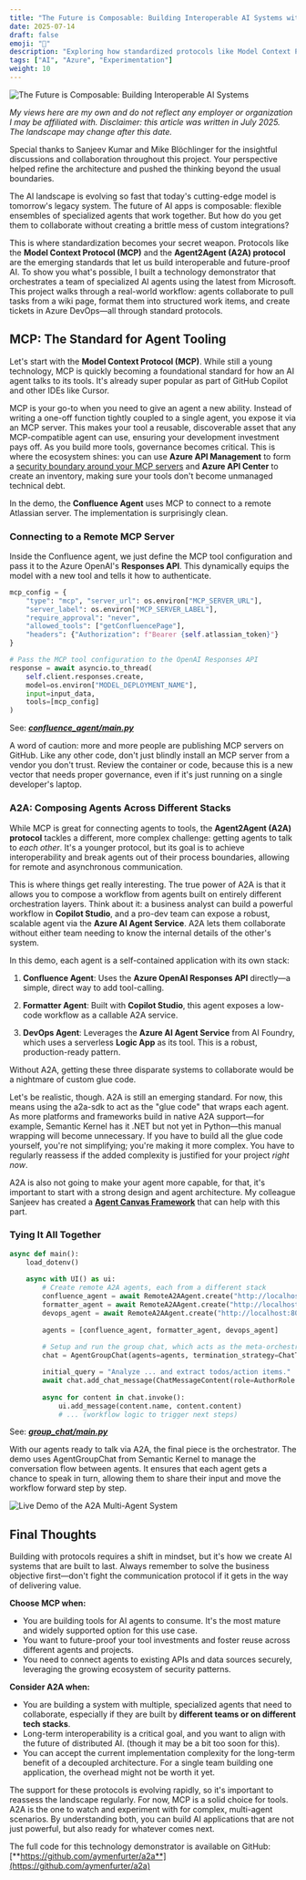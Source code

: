 ```yaml
---
title: "The Future is Composable: Building Interoperable AI Systems with MCP and A2A Protocols"
date: 2025-07-14
draft: false
emoji: "🔗"
description: "Exploring how standardized protocols like Model Context Protocol (MCP) and Agent2Agent (A2A) enable the creation of flexible, interoperable AI agent ecosystems."
tags: ["AI", "Azure", "Experimentation"]
weight: 10
---
```


![The Future is Composable: Building Interoperable AI Systems](/images/architecture.png)

*My views here are my own and do not reflect any employer or organization I may be affiliated with. Disclaimer: this article was written in July 2025. The landscape may change after this date.*

Special thanks to Sanjeev Kumar and Mike Blöchlinger for the insightful discussions and collaboration throughout this project. Your perspective helped refine the architecture and pushed the thinking beyond the usual boundaries.

The AI landscape is evolving so fast that today's cutting-edge model is tomorrow's legacy system. The future of AI apps is composable: flexible ensembles of specialized agents that work together. But how do you get them to collaborate without creating a brittle mess of custom integrations?

This is where standardization becomes your secret weapon. Protocols like the **Model Context Protocol (MCP)** and the **Agent2Agent (A2A) protocol** are the emerging standards that let us build interoperable and future-proof AI. To show you what's possible, I built a technology demonstrator that orchestrates a team of specialized AI agents using the latest from Microsoft. This project walks through a real-world workflow: agents collaborate to pull tasks from a wiki page, format them into structured work items, and create tickets in Azure DevOps—all through standard protocols.

## MCP: The Standard for Agent Tooling

Let's start with the **Model Context Protocol (MCP)**. While still a young technology, MCP is quickly becoming a foundational standard for how an AI agent talks to its tools. It's already super popular as part of GitHub Copilot and other IDEs like Cursor.

MCP is your go-to when you need to give an agent a new ability. Instead of writing a one-off function tightly coupled to a single agent, you expose it via an MCP server. This makes your tool a reusable, discoverable asset that any MCP-compatible agent can use, ensuring your development investment pays off. As you build more tools, governance becomes critical. This is where the ecosystem shines: you can use **Azure API Management** to form a [security boundary around your MCP servers](https://techcommunity.microsoft.com/blog/integrationsonazureblog/azure-api-management-your-auth-gateway-for-mcp-servers/4402690) and **Azure API Center** to create an inventory, making sure your tools don't become unmanaged technical debt.

In the demo, the **Confluence Agent** uses MCP to connect to a remote Atlassian server. The implementation is surprisingly clean.

### Connecting to a Remote MCP Server

Inside the Confluence agent, we just define the MCP tool configuration and pass it to the Azure OpenAI's **Responses API**. This dynamically equips the model with a new tool and tells it how to authenticate.

```python
mcp_config = {
    "type": "mcp", "server_url": os.environ["MCP_SERVER_URL"],
    "server_label": os.environ["MCP_SERVER_LABEL"],
    "require_approval": "never", 
    "allowed_tools": ["getConfluencePage"], 
    "headers": {"Authorization": f"Bearer {self.atlassian_token}"}
}

# Pass the MCP tool configuration to the OpenAI Responses API
response = await asyncio.to_thread(
    self.client.responses.create,
    model=os.environ["MODEL_DEPLOYMENT_NAME"],
    input=input_data,
    tools=[mcp_config]
)
```

See: [***confluence_agent/main.py***](https://github.com/aymenfurter/a2a/blob/main/confluence_agent/main.py)

A word of caution: more and more people are publishing MCP servers on GitHub. Like any other code, don't just blindly install an MCP server from a vendor you don't trust. Review the container or code, because this is a new vector that needs proper governance, even if it's just running on a single developer's laptop.

### A2A: Composing Agents Across Different Stacks

While MCP is great for connecting agents to tools, the **Agent2Agent (A2A) protocol** tackles a different, more complex challenge: getting agents to talk to *each other*. It's a younger protocol, but its goal is to achieve interoperability and break agents out of their process boundaries, allowing for remote and asynchronous communication.

This is where things get really interesting. The true power of A2A is that it allows you to compose a workflow from agents built on entirely different orchestration layers. Think about it: a business analyst can build a powerful workflow in **Copilot Studio**, and a pro-dev team can expose a robust, scalable agent via the **Azure AI Agent Service**. A2A lets them collaborate without either team needing to know the internal details of the other's system.

In this demo, each agent is a self-contained application with its own stack:

1. **Confluence Agent**: Uses the **Azure OpenAI Responses API** directly—a simple, direct way to add tool-calling.

2. **Formatter Agent**: Built with **Copilot Studio**, this agent exposes a low-code workflow as a callable A2A service.

3. **DevOps Agent**: Leverages the **Azure AI Agent Service** from AI Foundry, which uses a serverless **Logic App** as its tool. This is a robust, production-ready pattern.

Without A2A, getting these three disparate systems to collaborate would be a nightmare of custom glue code. 

Let's be realistic, though. A2A is still an emerging standard. For now, this means using the a2a-sdk to act as the "glue code" that wraps each agent. As more platforms and frameworks build in native A2A support—for example, Semantic Kernel has it .NET but not yet in Python—this manual wrapping will become unnecessary. If you have to build all the glue code yourself, you're not simplifying; you're making it more complex. You have to regularly reassess if the added complexity is justified for your project *right now*.

A2A is also not going to make your agent more capable, for that, it's important to start with a strong design and agent architecture. My colleague Sanjeev has created a [**Agent Canvas Framework**](https://www.linkedin.com/pulse/introducing-agent-canvas-your-shortcut-designing-ai-agents-kumar-vd8se/) that can help with this part.

### Tying It All Together

```python
async def main():
    load_dotenv()
    
    async with UI() as ui:
        # Create remote A2A agents, each from a different stack
        confluence_agent = await RemoteA2AAgent.create("http://localhost:8002", ...)
        formatter_agent = await RemoteA2AAgent.create("http://localhost:8000", ...)
        devops_agent = await RemoteA2AAgent.create("http://localhost:8001", ...)
        
        agents = [confluence_agent, formatter_agent, devops_agent]
        
        # Setup and run the group chat, which acts as the meta-orchestrator
        chat = AgentGroupChat(agents=agents, termination_strategy=ChatTerminationStrategy(agents, ui))

        initial_query = "Analyze ... and extract todos/action items."
        await chat.add_chat_message(ChatMessageContent(role=AuthorRole.USER, content=initial_query))
        
        async for content in chat.invoke():
            ui.add_message(content.name, content.content)
            # ... (workflow logic to trigger next steps)
```

See: [***group_chat/main.py***](https://github.com/aymenfurter/a2a/blob/main/group_chat/main.py)

With our agents ready to talk via A2A, the final piece is the orchestrator. The demo uses AgentGroupChat from Semantic Kernel to manage the conversation flow between agents. It ensures that each agent gets a chance to speak in turn, allowing them to share their input and move the workflow forward step by step.

![Live Demo of the A2A Multi-Agent System](/images/demo.gif)

## Final Thoughts

Building with protocols requires a shift in mindset, but it's how we create AI systems that are built to last. Always remember to solve the business objective first—don't fight the communication protocol if it gets in the way of delivering value.

**Choose MCP when:**

- You are building tools for AI agents to consume. It's the most mature and widely supported option for this use case.
- You want to future-proof your tool investments and foster reuse across different agents and projects.
- You need to connect agents to existing APIs and data sources securely, leveraging the growing ecosystem of security patterns.

**Consider A2A when:**

- You are building a system with multiple, specialized agents that need to collaborate, especially if they are built by **different teams or on different tech stacks**.
- Long-term interoperability is a critical goal, and you want to align with the future of distributed AI. (though it may be a bit too soon for this).
- You can accept the current implementation complexity for the long-term benefit of a decoupled architecture. For a single team building one application, the overhead might not be worth it yet.

The support for these protocols is evolving rapidly, so it's important to reassess the landscape regularly. For now, MCP is a solid choice for tools. A2A is the one to watch and experiment with for complex, multi-agent scenarios. By understanding both, you can build AI applications that are not just powerful, but also ready for whatever comes next.

The full code for this technology demonstrator is available on GitHub: [**https://github.com/aymenfurter/a2a**](https://github.com/aymenfurter/a2a)
